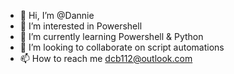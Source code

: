 - 👋 Hi, I’m @Dannie
- 👀 I’m interested in Powershell
- 🌱 I’m currently learning Powershell & Python
- 💞️ I’m looking to collaborate on script automations
- 📫 How to reach me dcb112@outlook.com

<!---
dcb112/dcb112 is a ✨ special ✨ repository because its `README.md` (this file) appears on your GitHub profile.
You can click the Preview link to take a look at your changes.
--->
